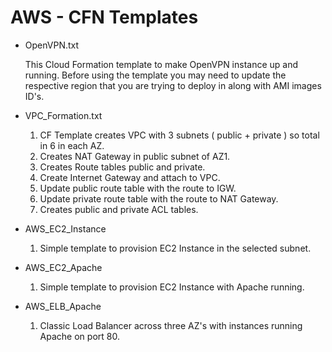 # AWS - CFN Templates

- OpenVPN.txt

	This Cloud Formation template to make OpenVPN instance up and running.
	Before using the template you may need to update the respective region that you are trying to deploy in along with AMI images ID's.

- VPC_Formation.txt
	1) CF Template creates VPC with 3 subnets ( public + private ) so total in 6 in each AZ.
	2) Creates NAT Gateway in public subnet of AZ1.
	3) Creates Route tables public and private.
	4) Create Internet Gateway and attach to VPC.
	5) Update public route table with the route to IGW.
	6) Update private route table with the route to NAT Gateway.
	7) Creates public and private ACL tables.
	
- AWS_EC2_Instance
	1) Simple template to provision EC2 Instance in the selected subnet.
	
- AWS_EC2_Apache
	1) Simple template to provision EC2 Instance with Apache running.
	
- AWS_ELB_Apache
	1) Classic Load Balancer across three AZ's with instances running Apache on port 80.
